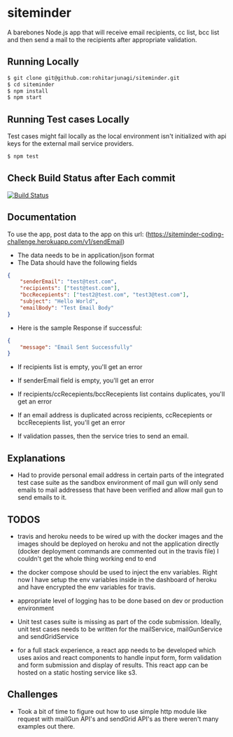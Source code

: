 # siteminder

A barebones Node.js app that will receive email recipients, cc list, bcc list and then
send a mail to the recipients after appropriate validation.

## Running Locally

```sh
$ git clone git@github.com:rohitarjunagi/siteminder.git
$ cd siteminder
$ npm install
$ npm start
```
## Running Test cases Locally

Test cases might fail locally as the local environment isn't initialized with api keys for the external mail service providers.

```sh
$ npm test
```

## Check Build Status after Each commit

[![Build Status](https://travis-ci.org/rohitarjunagi/siteminder.svg?branch=master)](https://travis-ci.org/rohitarjunagi/siteminder)



## Documentation

To use the app, post data to the app on this url: (https://siteminder-coding-challenge.herokuapp.com/v1/sendEmail)



- The data needs to be in application/json format
- The Data should have the following fields
```json
{
	"senderEmail": "test@test.com",
	"recipients": ["test@test.com"],
	"bccRecepients": ["test2@test.com", "test3@test.com"],
	"subject": "Hello World",
	"emailBody": "Test Email Body"
}

```
- Here is the sample Response if successful:

```json
{
    "message": "Email Sent Successfully"
}

```
- If recipients list is empty, you'll get an error
- If senderEmail field is empty, you'll get an error
- If recipients/ccRecepients/bccRecepients list contains duplicates, you'll get an error
- If an email address is duplicated across recipients, ccRecepients or bccRecepients list, you'll get an error

- If validation passes, then the service tries to send an email.


## Explanations

- Had to provide personal email address in certain parts of the integrated test case suite as the sandbox environment of mail gun will only send emails to mail addressess that have been verified and allow mail gun to send emails to it.


## TODOS

- travis and heroku needs to be wired up with the docker images and the images should be deployed on heroku and not the application directly (docker deployment commands are commented out in the travis file) I couldn't get the whole thing working end to end

- the docker compose should be used to inject the env variables. Right now I have setup the env variables inside in the dashboard of heroku and have encrypted the env variables for travis.

- appropriate level of logging has to be done based on dev or production environment

- Unit test cases suite is missing as part of the code submission. Ideally, unit test cases needs to be written for the mailService, mailGunService and sendGridService

- for a full stack experience, a react app needs to be developed which uses axios and react components to handle input form, form validation and form submission and display of results. This react app can be hosted on a static hosting service like s3.

## Challenges

- Took a bit of time to figure out how to use simple http module like request with mailGun API's and sendGrid API's as there weren't many examples out there.


